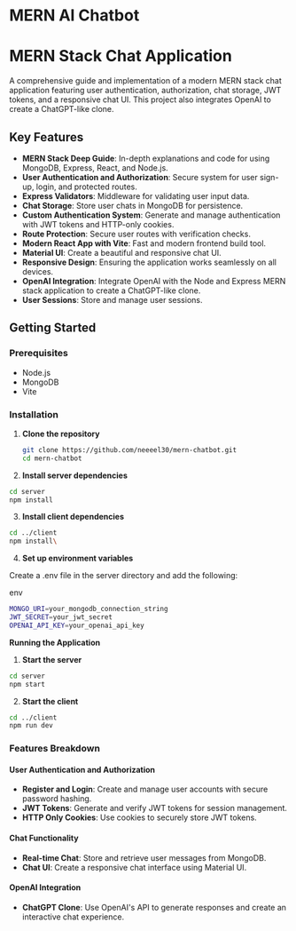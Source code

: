 
# MERN AI Chatbot

# MERN Stack Chat Application

A comprehensive guide and implementation of a modern MERN stack chat application featuring user authentication, authorization, chat storage, JWT tokens, and a responsive chat UI. This project also integrates OpenAI to create a ChatGPT-like clone.

## Key Features

- **MERN Stack Deep Guide**: In-depth explanations and code for using MongoDB, Express, React, and Node.js.
- **User Authentication and Authorization**: Secure system for user sign-up, login, and protected routes.
- **Express Validators**: Middleware for validating user input data.
- **Chat Storage**: Store user chats in MongoDB for persistence.
- **Custom Authentication System**: Generate and manage authentication with JWT tokens and HTTP-only cookies.
- **Route Protection**: Secure user routes with verification checks.
- **Modern React App with Vite**: Fast and modern frontend build tool.
- **Material UI**: Create a beautiful and responsive chat UI.
- **Responsive Design**: Ensuring the application works seamlessly on all devices.
- **OpenAI Integration**: Integrate OpenAI with the Node and Express MERN stack application to create a ChatGPT-like clone.
- **User Sessions**: Store and manage user sessions.

## Getting Started

### Prerequisites

- Node.js
- MongoDB
- Vite

### Installation

1. **Clone the repository**

   ```sh
   git clone https://github.com/neeeel30/mern-chatbot.git
   cd mern-chatbot
2. **Install server dependencies**

```sh
cd server
npm install
```
3. **Install client dependencies**
```sh
cd ../client
npm install\
```
4. **Set up environment variables**

Create a .env file in the server directory and add the following:

env
```sh
MONGO_URI=your_mongodb_connection_string
JWT_SECRET=your_jwt_secret
OPENAI_API_KEY=your_openai_api_key

```
**Running the Application**

1. **Start the server**

```sh
cd server
npm start
```
2. **Start the client**
```sh
cd ../client
npm run dev
```
### Features Breakdown

#### User Authentication and Authorization

- **Register and Login**: Create and manage user accounts with secure password hashing.
- **JWT Tokens**: Generate and verify JWT tokens for session management.
- **HTTP Only Cookies**: Use cookies to securely store JWT tokens.

#### Chat Functionality

- **Real-time Chat**: Store and retrieve user messages from MongoDB.
- **Chat UI**: Create a responsive chat interface using Material UI.

#### OpenAI Integration

- **ChatGPT Clone**: Use OpenAI's API to generate responses and create an interactive chat experience.
